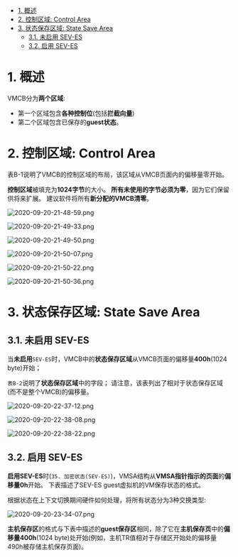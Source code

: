 
<!-- @import "[TOC]" {cmd="toc" depthFrom=1 depthTo=6 orderedList=false} -->

<!-- code_chunk_output -->

- [1. 概述](#1-概述)
- [2. 控制区域: Control Area](#2-控制区域-control-area)
- [3. 状态保存区域: State Save Area](#3-状态保存区域-state-save-area)
  - [3.1. 未启用 SEV-ES](#31-未启用-sev-es)
  - [3.2. 启用 SEV-ES](#32-启用-sev-es)

<!-- /code_chunk_output -->

# 1. 概述

VMCB分为**两个区域**:
* 第一个区域包含**各种控制位**(包括**拦截向量**)
* 第二个区域包含已保存的**guest状态**。

# 2. 控制区域: Control Area

表B-1说明了VMCB的控制区域的布局，该区域从VMCB页面内的偏移量零开始。 

**控制区域**被填充为**1024字节**的大小。 **所有未使用的字节必须为零**，因为它们保留供将来扩展。 建议软件将所有**新分配的VMCB清零**。

![2020-09-20-21-48-59.png](./images/2020-09-20-21-48-59.png)

![2020-09-20-21-49-33.png](./images/2020-09-20-21-49-33.png)

![2020-09-20-21-49-50.png](./images/2020-09-20-21-49-50.png)

![2020-09-20-21-50-07.png](./images/2020-09-20-21-50-07.png)

![2020-09-20-21-50-22.png](./images/2020-09-20-21-50-22.png)

![2020-09-20-21-50-36.png](./images/2020-09-20-21-50-36.png)

# 3. 状态保存区域: State Save Area

## 3.1. 未启用 SEV-ES

当**未启用**`SEV-ES`时，VMCB中的**状态保存区域**从VMCB页面的偏移量**400h**(1024 byte)开始； 

`表B-2`说明了**状态保存区域**中的字段； 请注意，该表列出了相对于状态保存区域(而不是整个VMCB)的偏移量。

![2020-09-20-22-37-12.png](./images/2020-09-20-22-37-12.png)

![2020-09-20-22-38-08.png](./images/2020-09-20-22-38-08.png)

![2020-09-20-22-38-22.png](./images/2020-09-20-22-38-22.png)

## 3.2. 启用 SEV-ES

**启用SEV-ES**时(`35. 加密状态(SEV-ES)`)，VMSA结构从**VMSA指针指示的页面**的**偏移量0h**开始。 下表描述了SEV-ES guest虚拟机的VM保存状态的格式。

根据状态在上下文切换期间硬件如何处理，将所有状态分为3种交换类型: 

![2020-09-20-23-34-07.png](./images/2020-09-20-23-34-07.png)

**主机保存区**的格式与下表中描述的**guest保存区**相同，除了它在**主机保存页**中的**偏移量400h**(1024 byte)处开始(例如，主机TR值相对于存储区开始处的偏移量490h被存储主机保存页面)。
